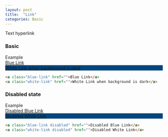```yaml
---
layout: post
title:  "Link"
categories: Basic
---
```


Text hyperlink
### Basic
<div class="panel panel-success">
    <div class="panel-heading">Example</div>
    <div class="panel-body">
        <div>
            <a class="blue-link" href="">Blue Link</a>
        </div>
        <div style="background-color: #00467E;">
            <a class="white-link" href="">White Link when background is dark</a>
        </div>
    </div>
</div>

```html
<a class="blue-link" href="">Blue Link</a>
<a class="white-link" href="">White Link when background is dark</a>
```

### Disabled state
<div class="panel panel-success">
    <div class="panel-heading">Example</div>
    <div class="panel-body">
        <div>
            <a class="blue-link disabled" href="">Disabled Blue Link</a>
        </div>
        <div style="background-color: #00467E;">
            <a class="white-link disabled" href="">Disabled White Link</a>
        </div>
    </div>
</div>

```html
<a class="blue-link disabled" href="">Disabled Blue Link</a>
<a class="white-link disabled" href="">Disabled White Link</a>
```